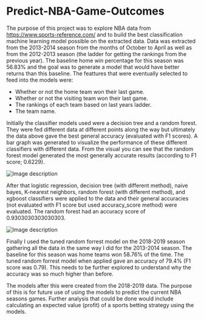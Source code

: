 # Predict-NBA-Game-Outcomes

The purpose of this project was to explore NBA data from https://www.sports-reference.com/ and to build the best classification machine learning model possible on the extracted data. Data was extracted from the 2013-2014 season from the months of October to April as well as from the 2012-2013 season (the ladder for getting the rankings from the previous year). The baseline home win percentage for this season was 56.83% and the goal was to generate a model that would have better returns than this baseline. The feattures that were eventually selected to feed into the models were:

- Whether or not the home team won their last game.
- Whether or not the visiting team won their last game.
- The rankings of each team based on last years ladder. 
- The team name.

Initially the classifier models used were a decision tree and a random forest. They were fed different data at different points along the way but ultimately the data above gave the best general accuracy (evaluated with F1 scores). A bar graph was generated to visualize the performance of these different classifiers with different data. From the visual you can see that the random forest model generated the most generally accurate results (according to F1 score; 0.6229).

![Image description](https://github.com/sebastiandifrancesco/Predict-NBA-Game-Outcomes/blob/main/decition_tree_random_forest_models.PNG)

After that logistic regression, decision tree (with different method), naive bayes, K-nearest neighbors, random forest (with different method), and xgboost classifiers were applied to the data and their general accuracies (not evaluated with F1 score but used accuracy_score method) were evaluated. The random forest had an accuracy score of 0.9303030303030303.

![Image description](https://github.com/sebastiandifrancesco/Predict-NBA-Game-Outcomes/blob/main/models_OOP_template1.PNG)

Finally I used the tuned random forrest model on the 2018-2019 season gathering all the data in the same way I did for the 2013-2014 season. The baseline for this season was home teams won 58.76% of the time. The tuned random forrest model when applied gave an accuracy of 79.4% (F1 score was 0.79). This needs to be further explored to understand why the accuracy was so much higher than before.

The models after this were created from the 2018-2019 data. The purpose of this is for future use of using the models to predict the current NBA seasons games. Further analysis that could be done would include calculating an expected value (profit) of a sports betting strategy using the models.
